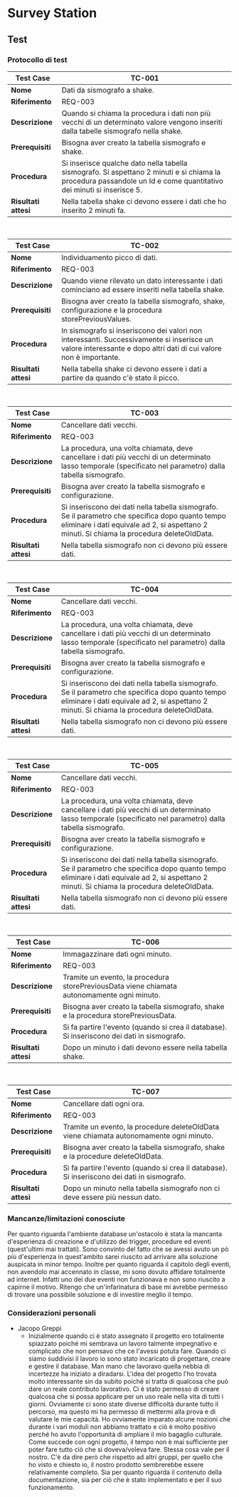 # Survey Station


## Test

### Protocollo di test

|Test Case      | TC-001                               |
|---------------|--------------------------------------|
|**Nome**       |Dati da sismografo a shake. |
|**Riferimento**|REQ-003                               |
|**Descrizione**|Quando si chiama la procedura i dati non più vecchi di un determinato valore vengono inseriti dalla tabelle sismografo nella shake.  |
|**Prerequisiti**|Bisogna aver creato la tabella sismografo e shake.|
|**Procedura**     | Si inserisce qualche dato nella tabella sismografo. Si aspettano 2 minuti e si chiama la procedura passandole un Id e come quantitativo dei minuti si inserisce 5.|
|**Risultati attesi** |Nella tabella shake ci devono essere i dati che ho inserito 2 minuti fa. |

<br>

|Test Case      | TC-002                               |
|---------------|--------------------------------------|
|**Nome**       | Individuamento picco di dati.|
|**Riferimento**|REQ-003                               |
|**Descrizione**| Quando viene rilevato un dato interessante i dati cominciano ad essere inseriti nella tabella shake. |
|**Prerequisiti**|Bisogna aver creato la tabella sismografo, shake, configurazione e la procedura storePreviousValues.|
|**Procedura**     |In sismografo si inseriscono dei valori non interessanti. Successivamente si inserisce un valore interessante e dopo altri dati di cui valore non è importante. |
|**Risultati attesi** |Nella tabella shake ci devono essere i dati a partire da quando c'è stato il picco. |

<br>

|Test Case      | TC-003                               |
|---------------|--------------------------------------|
|**Nome**       | Cancellare dati vecchi.|
|**Riferimento**|REQ-003                               |
|**Descrizione**| La procedura, una volta chiamata, deve cancellare i dati più vecchi di un determinato lasso temporale (specificato nel parametro) dalla tabella sismografo. |
|**Prerequisiti**|Bisogna aver creato la tabella sismografo e configurazione.|
|**Procedura**     | Si inseriscono dei dati nella tabella sismografo. Se il parametro che specifica dopo quanto tempo eliminare i dati equivale ad 2, si aspettano 2 minuti. Si chiama la procedura deleteOldData.|
|**Risultati attesi** |Nella tabella sismografo non ci devono più essere dati. |

<br>

|Test Case      | TC-004                               |
|---------------|--------------------------------------|
|**Nome**       | Cancellare dati vecchi.|
|**Riferimento**|REQ-003                               |
|**Descrizione**| La procedura, una volta chiamata, deve cancellare i dati più vecchi di un determinato lasso temporale (specificato nel parametro) dalla tabella sismografo. |
|**Prerequisiti**|Bisogna aver creato la tabella sismografo e configurazione.|
|**Procedura**     | Si inseriscono dei dati nella tabella sismografo. Se il parametro che specifica dopo quanto tempo eliminare i dati equivale ad 2, si aspettano 2 minuti. Si chiama la procedura deleteOldData.|
|**Risultati attesi** |Nella tabella sismografo non ci devono più essere dati. |

<br>

|Test Case      | TC-005                               |
|---------------|--------------------------------------|
|**Nome**       | Cancellare dati vecchi.|
|**Riferimento**|REQ-003                               |
|**Descrizione**| La procedura, una volta chiamata, deve cancellare i dati più vecchi di un determinato lasso temporale (specificato nel parametro) dalla tabella sismografo. |
|**Prerequisiti**|Bisogna aver creato la tabella sismografo e configurazione.|
|**Procedura**     | Si inseriscono dei dati nella tabella sismografo. Se il parametro che specifica dopo quanto tempo eliminare i dati equivale ad 2, si aspettano 2 minuti. Si chiama la procedura deleteOldData.|
|**Risultati attesi** |Nella tabella sismografo non ci devono più essere dati. |

<br>

|Test Case      | TC-006                               |
|---------------|--------------------------------------|
|**Nome**       | Immagazzinare dati ogni minuto.|
|**Riferimento**|REQ-003                               |
|**Descrizione**| Tramite un evento, la procedura storePreviousData viene chiamata autonomamente ogni minuto. |
|**Prerequisiti**|Bisogna aver creato la tabella sismografo, shake e la procedura storePreviousData.|
|**Procedura**     |Si fa partire l'evento (quando si crea il database). Si inseriscono dei dati in sismografo. |
|**Risultati attesi** |Dopo un minuto i dati devono essere nella tabella shake. |

<br>

|Test Case      | TC-007                               |
|---------------|--------------------------------------|
|**Nome**       | Cancellare dati ogni ora.|
|**Riferimento**|REQ-003                               |
|**Descrizione**| Tramite un evento, la procedure deleteOldData viene chiamata autonomamente ogni minuto. |
|**Prerequisiti**|Bisogna aver creato la tabella sismografo, shake e la procedure deleteOldData.|
|**Procedura**     |Si fa partire l'evento (quando si crea il database). Si inseriscono dei dati in sismografo.|
|**Risultati attesi** |Dopo un minuto nella tabella sismografo non ci deve essere più nessun dato. |







### Mancanze/limitazioni conosciute
Per quanto riguarda l'ambiente database un'ostacolo è stata la mancanta d'esperienza di creazione e d'utilizzo dei trigger, procedure ed eventi (quest'ultimi mai trattati). Sono convinto del fatto che se avessi avuto un pò più d'esperienza in quest'ambito sarei riuscito ad arrivare alla soluzione auspicata in minor tempo. Inoltre per quanto riguarda il capitolo degli eventi, non avendolo mai accennato in classe, mi sono dovuto affidare totalmente ad internet. Infatti uno dei due eventi non funzionava e non sono riuscito a capirne il motivo. Ritengo che un'infarinatura di base mi avrebbe permesso di trovare una possibile soluzione e di investire meglio il tempo.


### Considerazioni personali
* Jacopo Greppi
  * Inizialmente quando ci è stato assegnato il progetto ero totalmente spiazzato poiché mi sembrava un lavoro talmente impegnativo e complicato che non pensavo che ce l'avessi potuta fare. Quando ci siamo suddivisi il lavoro io sono stato incaricato di progettare, creare e gestire il database. Man mano che lavoravo quella nebbia di incertezze ha iniziato a diradarsi. L'idea del progetto l'ho trovata molto interessante sin da subito poiché si tratta di qualcosa che può dare un reale contributo lavorativo. Ci è stato permesso di creare qualcosa che si possa applicare per un uso reale nella vita di tutti i giorni. Ovviamente ci sono state diverse difficoltà durante tutto il percorso, ma questo mi ha permesso di mettermi alla prova e di valutare le mie capacità. Ho ovviamente imparato alcune nozioni che durante i vari moduli non abbiamo trattato e ciò è molto positivo perché ho avuto l'opportunità di ampliare il mio bagaglio culturale. Come succede con ogni progetto, il tempo non è mai sufficiente per poter fare tutto ciò che si doveva/voleva fare. Stessa cosa vale per il nostro. C'è da dire però che rispetto ad altri gruppi, per quello che ho visto e chiesto io, il nostro prodotto sembrerebbe essere relativamente completo. Sia per quanto riguarda il contenuto della documentazione, sia per ciò che è stato implementato e per il suo funzionamento.
